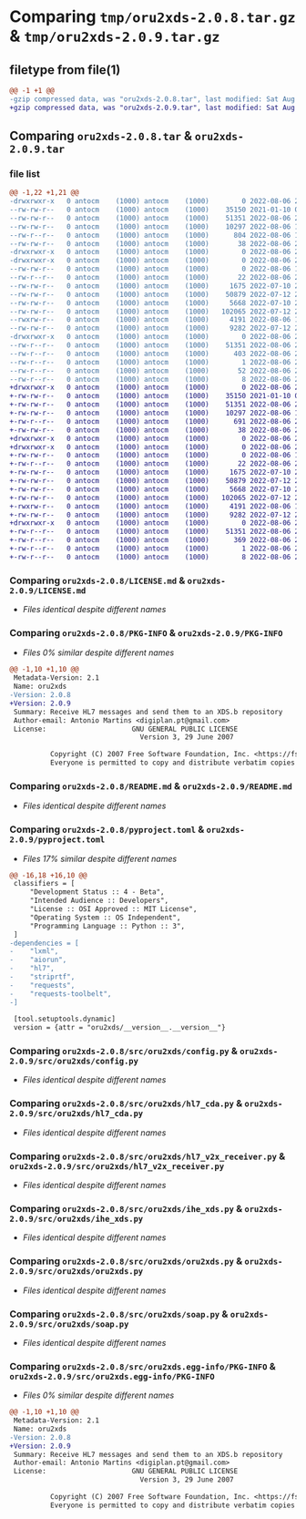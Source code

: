 # Comparing `tmp/oru2xds-2.0.8.tar.gz` & `tmp/oru2xds-2.0.9.tar.gz`

## filetype from file(1)

```diff
@@ -1 +1 @@
-gzip compressed data, was "oru2xds-2.0.8.tar", last modified: Sat Aug  6 21:13:51 2022, max compression
+gzip compressed data, was "oru2xds-2.0.9.tar", last modified: Sat Aug  6 21:15:32 2022, max compression
```

## Comparing `oru2xds-2.0.8.tar` & `oru2xds-2.0.9.tar`

### file list

```diff
@@ -1,22 +1,21 @@
-drwxrwxr-x   0 antocm    (1000) antocm    (1000)        0 2022-08-06 21:13:51.753805 oru2xds-2.0.8/
--rw-rw-r--   0 antocm    (1000) antocm    (1000)    35150 2021-01-10 00:57:10.000000 oru2xds-2.0.8/LICENSE.md
--rw-rw-r--   0 antocm    (1000) antocm    (1000)    51351 2022-08-06 21:13:51.753805 oru2xds-2.0.8/PKG-INFO
--rw-rw-r--   0 antocm    (1000) antocm    (1000)    10297 2022-08-06 17:54:37.000000 oru2xds-2.0.8/README.md
--rw-r--r--   0 antocm    (1000) antocm    (1000)      804 2022-08-06 19:14:39.000000 oru2xds-2.0.8/pyproject.toml
--rw-rw-r--   0 antocm    (1000) antocm    (1000)       38 2022-08-06 21:13:51.753805 oru2xds-2.0.8/setup.cfg
-drwxrwxr-x   0 antocm    (1000) antocm    (1000)        0 2022-08-06 21:13:51.753805 oru2xds-2.0.8/src/
-drwxrwxr-x   0 antocm    (1000) antocm    (1000)        0 2022-08-06 21:13:51.753805 oru2xds-2.0.8/src/oru2xds/
--rw-rw-r--   0 antocm    (1000) antocm    (1000)        0 2022-08-06 19:22:23.000000 oru2xds-2.0.8/src/oru2xds/__init__.py
--rw-r--r--   0 antocm    (1000) antocm    (1000)       22 2022-08-06 21:13:30.000000 oru2xds-2.0.8/src/oru2xds/__version__.py
--rw-rw-r--   0 antocm    (1000) antocm    (1000)     1675 2022-07-10 20:44:47.000000 oru2xds-2.0.8/src/oru2xds/config.py
--rw-rw-r--   0 antocm    (1000) antocm    (1000)    50879 2022-07-12 21:46:43.000000 oru2xds-2.0.8/src/oru2xds/hl7_cda.py
--rw-rw-r--   0 antocm    (1000) antocm    (1000)     5668 2022-07-10 22:05:26.000000 oru2xds-2.0.8/src/oru2xds/hl7_v2x_receiver.py
--rw-rw-r--   0 antocm    (1000) antocm    (1000)   102065 2022-07-12 21:47:22.000000 oru2xds-2.0.8/src/oru2xds/ihe_xds.py
--rwxrw-r--   0 antocm    (1000) antocm    (1000)     4191 2022-08-06 19:21:57.000000 oru2xds-2.0.8/src/oru2xds/oru2xds.py
--rw-rw-r--   0 antocm    (1000) antocm    (1000)     9282 2022-07-12 21:47:56.000000 oru2xds-2.0.8/src/oru2xds/soap.py
-drwxrwxr-x   0 antocm    (1000) antocm    (1000)        0 2022-08-06 21:13:51.753805 oru2xds-2.0.8/src/oru2xds.egg-info/
--rw-r--r--   0 antocm    (1000) antocm    (1000)    51351 2022-08-06 21:13:51.000000 oru2xds-2.0.8/src/oru2xds.egg-info/PKG-INFO
--rw-r--r--   0 antocm    (1000) antocm    (1000)      403 2022-08-06 21:13:51.000000 oru2xds-2.0.8/src/oru2xds.egg-info/SOURCES.txt
--rw-r--r--   0 antocm    (1000) antocm    (1000)        1 2022-08-06 21:13:51.000000 oru2xds-2.0.8/src/oru2xds.egg-info/dependency_links.txt
--rw-r--r--   0 antocm    (1000) antocm    (1000)       52 2022-08-06 21:13:51.000000 oru2xds-2.0.8/src/oru2xds.egg-info/requires.txt
--rw-r--r--   0 antocm    (1000) antocm    (1000)        8 2022-08-06 21:13:51.000000 oru2xds-2.0.8/src/oru2xds.egg-info/top_level.txt
+drwxrwxr-x   0 antocm    (1000) antocm    (1000)        0 2022-08-06 21:15:32.950818 oru2xds-2.0.9/
+-rw-rw-r--   0 antocm    (1000) antocm    (1000)    35150 2021-01-10 00:57:10.000000 oru2xds-2.0.9/LICENSE.md
+-rw-rw-r--   0 antocm    (1000) antocm    (1000)    51351 2022-08-06 21:15:32.950818 oru2xds-2.0.9/PKG-INFO
+-rw-rw-r--   0 antocm    (1000) antocm    (1000)    10297 2022-08-06 17:54:37.000000 oru2xds-2.0.9/README.md
+-rw-r--r--   0 antocm    (1000) antocm    (1000)      691 2022-08-06 21:15:26.000000 oru2xds-2.0.9/pyproject.toml
+-rw-rw-r--   0 antocm    (1000) antocm    (1000)       38 2022-08-06 21:15:32.950818 oru2xds-2.0.9/setup.cfg
+drwxrwxr-x   0 antocm    (1000) antocm    (1000)        0 2022-08-06 21:15:32.950818 oru2xds-2.0.9/src/
+drwxrwxr-x   0 antocm    (1000) antocm    (1000)        0 2022-08-06 21:15:32.950818 oru2xds-2.0.9/src/oru2xds/
+-rw-rw-r--   0 antocm    (1000) antocm    (1000)        0 2022-08-06 19:22:23.000000 oru2xds-2.0.9/src/oru2xds/__init__.py
+-rw-r--r--   0 antocm    (1000) antocm    (1000)       22 2022-08-06 21:14:00.000000 oru2xds-2.0.9/src/oru2xds/__version__.py
+-rw-rw-r--   0 antocm    (1000) antocm    (1000)     1675 2022-07-10 20:44:47.000000 oru2xds-2.0.9/src/oru2xds/config.py
+-rw-rw-r--   0 antocm    (1000) antocm    (1000)    50879 2022-07-12 21:46:43.000000 oru2xds-2.0.9/src/oru2xds/hl7_cda.py
+-rw-rw-r--   0 antocm    (1000) antocm    (1000)     5668 2022-07-10 22:05:26.000000 oru2xds-2.0.9/src/oru2xds/hl7_v2x_receiver.py
+-rw-rw-r--   0 antocm    (1000) antocm    (1000)   102065 2022-07-12 21:47:22.000000 oru2xds-2.0.9/src/oru2xds/ihe_xds.py
+-rwxrw-r--   0 antocm    (1000) antocm    (1000)     4191 2022-08-06 19:21:57.000000 oru2xds-2.0.9/src/oru2xds/oru2xds.py
+-rw-rw-r--   0 antocm    (1000) antocm    (1000)     9282 2022-07-12 21:47:56.000000 oru2xds-2.0.9/src/oru2xds/soap.py
+drwxrwxr-x   0 antocm    (1000) antocm    (1000)        0 2022-08-06 21:15:32.950818 oru2xds-2.0.9/src/oru2xds.egg-info/
+-rw-r--r--   0 antocm    (1000) antocm    (1000)    51351 2022-08-06 21:15:32.000000 oru2xds-2.0.9/src/oru2xds.egg-info/PKG-INFO
+-rw-r--r--   0 antocm    (1000) antocm    (1000)      369 2022-08-06 21:15:32.000000 oru2xds-2.0.9/src/oru2xds.egg-info/SOURCES.txt
+-rw-r--r--   0 antocm    (1000) antocm    (1000)        1 2022-08-06 21:15:32.000000 oru2xds-2.0.9/src/oru2xds.egg-info/dependency_links.txt
+-rw-r--r--   0 antocm    (1000) antocm    (1000)        8 2022-08-06 21:15:32.000000 oru2xds-2.0.9/src/oru2xds.egg-info/top_level.txt
```

### Comparing `oru2xds-2.0.8/LICENSE.md` & `oru2xds-2.0.9/LICENSE.md`

 * *Files identical despite different names*

### Comparing `oru2xds-2.0.8/PKG-INFO` & `oru2xds-2.0.9/PKG-INFO`

 * *Files 0% similar despite different names*

```diff
@@ -1,10 +1,10 @@
 Metadata-Version: 2.1
 Name: oru2xds
-Version: 2.0.8
+Version: 2.0.9
 Summary: Receive HL7 messages and send them to an XDS.b repository
 Author-email: Antonio Martins <digiplan.pt@gmail.com>
 License:                     GNU GENERAL PUBLIC LICENSE
                                Version 3, 29 June 2007
         
          Copyright (C) 2007 Free Software Foundation, Inc. <https://fsf.org/>
          Everyone is permitted to copy and distribute verbatim copies
```

### Comparing `oru2xds-2.0.8/README.md` & `oru2xds-2.0.9/README.md`

 * *Files identical despite different names*

### Comparing `oru2xds-2.0.8/pyproject.toml` & `oru2xds-2.0.9/pyproject.toml`

 * *Files 17% similar despite different names*

```diff
@@ -16,18 +16,10 @@
 classifiers = [
     "Development Status :: 4 - Beta",
     "Intended Audience :: Developers",
     "License :: OSI Approved :: MIT License",
     "Operating System :: OS Independent",
     "Programming Language :: Python :: 3",
 ]
-dependencies = [
-    "lxml",
-    "aiorun",
-    "hl7",
-    "striprtf",
-    "requests",
-    "requests-toolbelt",
-]
 
 [tool.setuptools.dynamic]
 version = {attr = "oru2xds/__version__.__version__"}
```

### Comparing `oru2xds-2.0.8/src/oru2xds/config.py` & `oru2xds-2.0.9/src/oru2xds/config.py`

 * *Files identical despite different names*

### Comparing `oru2xds-2.0.8/src/oru2xds/hl7_cda.py` & `oru2xds-2.0.9/src/oru2xds/hl7_cda.py`

 * *Files identical despite different names*

### Comparing `oru2xds-2.0.8/src/oru2xds/hl7_v2x_receiver.py` & `oru2xds-2.0.9/src/oru2xds/hl7_v2x_receiver.py`

 * *Files identical despite different names*

### Comparing `oru2xds-2.0.8/src/oru2xds/ihe_xds.py` & `oru2xds-2.0.9/src/oru2xds/ihe_xds.py`

 * *Files identical despite different names*

### Comparing `oru2xds-2.0.8/src/oru2xds/oru2xds.py` & `oru2xds-2.0.9/src/oru2xds/oru2xds.py`

 * *Files identical despite different names*

### Comparing `oru2xds-2.0.8/src/oru2xds/soap.py` & `oru2xds-2.0.9/src/oru2xds/soap.py`

 * *Files identical despite different names*

### Comparing `oru2xds-2.0.8/src/oru2xds.egg-info/PKG-INFO` & `oru2xds-2.0.9/src/oru2xds.egg-info/PKG-INFO`

 * *Files 0% similar despite different names*

```diff
@@ -1,10 +1,10 @@
 Metadata-Version: 2.1
 Name: oru2xds
-Version: 2.0.8
+Version: 2.0.9
 Summary: Receive HL7 messages and send them to an XDS.b repository
 Author-email: Antonio Martins <digiplan.pt@gmail.com>
 License:                     GNU GENERAL PUBLIC LICENSE
                                Version 3, 29 June 2007
         
          Copyright (C) 2007 Free Software Foundation, Inc. <https://fsf.org/>
          Everyone is permitted to copy and distribute verbatim copies
```


